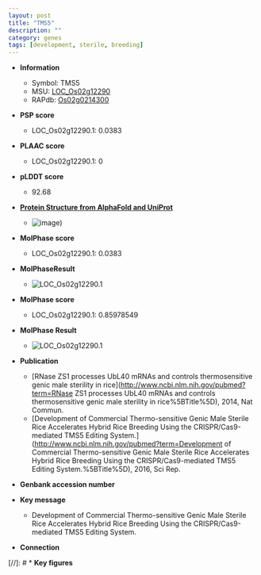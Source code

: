```yaml
---
layout: post
title: "TMS5"
description: ""
category: genes
tags: [development, sterile, breeding]
---
```


* **Information**  
    + Symbol: TMS5  
    + MSU: [LOC_Os02g12290](http://rice.plantbiology.msu.edu/cgi-bin/ORF_infopage.cgi?orf=LOC_Os02g12290)  
    + RAPdb: [Os02g0214300](http://rapdb.dna.affrc.go.jp/viewer/gbrowse_details/irgsp1?name=Os02g0214300)  

* **PSP score**  
    + LOC_Os02g12290.1: 0.0383 

* **PLAAC score**  
    + LOC_Os02g12290.1: 0 

* **pLDDT score**
    + 92.68

* **[Protein Structure from AlphaFold and UniProt](https://www.uniprot.org/uniprotkb/Q6H8B1/entry#structure)**
    + ![image](https://ricepsp.github.io/images/Q6/AF-Q6H8B1-F1.png))

* **MolPhase score**
    + LOC_Os02g12290.1: 0.0383

* **MolPhaseResult**
    + ![LOC_Os02g12290.1](https://ricepsp.github.io/pictures/LOC_Os02g/LOC_Os02g12290.1.png)

* **MolPhase score**
    + LOC_Os02g12290.1: 0.85978549

* **MolPhase Result**
    + ![LOC_Os02g12290.1](https://304243504.github.io/Pictures/LOC_Os02g/LOC_Os02g12290.1.png)

* **Publication**  
    + [RNase ZS1 processes UbL40 mRNAs and controls thermosensitive genic male sterility in rice](http://www.ncbi.nlm.nih.gov/pubmed?term=RNase ZS1 processes UbL40 mRNAs and controls thermosensitive genic male sterility in rice%5BTitle%5D), 2014, Nat Commun.
    + [Development of Commercial Thermo-sensitive Genic Male Sterile Rice Accelerates Hybrid Rice Breeding Using the CRISPR/Cas9-mediated TMS5 Editing System.](http://www.ncbi.nlm.nih.gov/pubmed?term=Development of Commercial Thermo-sensitive Genic Male Sterile Rice Accelerates Hybrid Rice Breeding Using the CRISPR/Cas9-mediated TMS5 Editing System.%5BTitle%5D), 2016, Sci Rep.

* **Genbank accession number**  

* **Key message**  
    + Development of Commercial Thermo-sensitive Genic Male Sterile Rice Accelerates Hybrid Rice Breeding Using the CRISPR/Cas9-mediated TMS5 Editing System.

* **Connection**  

[//]: # * **Key figures**  


